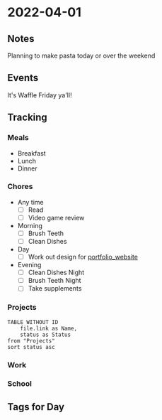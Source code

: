 # 2022-04-01
## Notes
Planning to make pasta today or over the weekend

## Events
It's Waffle Friday ya'll!

## Tracking
### Meals
- Breakfast
- Lunch
- Dinner

### Chores
- Any time
	- [ ] Read
	- [ ] Video game review
- Morning
	- [ ] Brush Teeth
	- [ ] Clean Dishes
- Day
	- [ ] Work out design for [portfolio_website](portfolio_website.md)
- Evening
	- [ ] Clean Dishes Night
	- [ ] Brush Teeth Night
	- [ ] Take supplements

### Projects
```dataview
TABLE WITHOUT ID
	file.link as Name,
	status as Status
from "Projects"
sort status asc
```

### Work

### School

## Tags for Day